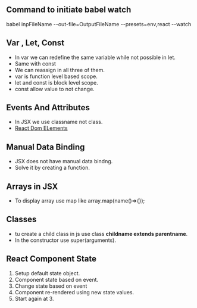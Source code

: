 ## Command to initiate babel watch

babel inpFileName --out-file=OutputFileName --presets=env,react --watch

## Var , Let, Const

- In var we can redefine the same variable while not possible in let.
- Same with const
- We can reassign in all three of them.
- var is function level based scope.
- let and const is block level scope.
- const allow value to not change.

## Events And Attributes

- In JSX we use classname not class.
- [React Dom ELements](https://reactjs.org/docs/dom-elements.html)

## Manual Data Binding

- JSX does not have manual data bindng.
- Solve it by creating a function.

## Arrays in JSX

- To display array use map like array.map(name()=>{});

## Classes
- tu create a child class in js use class **childname extends parentname**.
- In the constructor use super(arguments).

## React Component State
1. Setup default state object.
2. Component state based on event.
3. Change state based on event
4. Component re-rendered using new state values.
5. Start again at 3.
